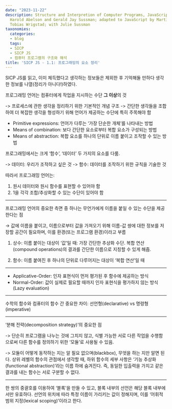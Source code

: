 ```yaml
---
date: "2023-11-22"
description: Structure and Interpretion of Computer Programs, JavaScript Edition /
  Harold Abelson and Gerald Jay Sussman; adapted to JavaScript by Martin Henz and
  Tobias Wrigstad; with Julie Sussman
taxonomies:
  categories:
  - blog
  tags:
  - SICP
  - SICP JS
  - 컴퓨터 프로그램의 구조와 해석
title: 'SICP JS - 1.1: 프로그래밍의 요소 정리'
---
```


SICP JS를 읽고, 이미 체득했다고 생각하는 정보들은 제외한 후 기억해둘 만하다 생각한 정보를 나열(정리가 아니다!)하였다.
<!-- more -->

프로그래밍 언어는 컴퓨터에게 작업을 지시하는 수단 **그 이상**의 것

-> 프로세스에 관한 생각을 정리하기 위한 기본적인 개념 구조
-> 간단한 생각들을 조합하여 더 복잡한 생각을 형성하기 위해 언어가 제공하는 수단에 특히 주목해야 함

- Primitive expressions: 언어가 다루는 ‘가장 단순한 개체’를 나타내는 방법
- Means of combination: 보다 간단한 요소로부터 복합 요소가 구성되는 방법
- Means of abstraction: 복합 요소를 하나의 단위로 이름 붙이고 조작할 수 있는 방법

프로그래밍에서는 크게 ‘함수’, ‘데이터’ 두 가지의 요소를 다룸.

-> 데이터: 우리가 조작하고 싶은 것
-> 함수: 데이터를 조작하기 위한 규칙을 기술한 것

따라서 프로그래밍 언어는:
1. 원시 데이터와 원시 함수를 표현할 수 있어야 함
2. 1을 각각 조합/추상화할 수 있는 수단이 있어야 함

---

프로그래밍 언어의 중요한 측면 중 하나는 무언가에게 이름을 붙일 수 있는 수단을 제공한다는 점

→ 값에 이름을 붙이고, 이름으로부터 값을 가져오기 위해 이름-값 쌍에 대한 정보를 저장할 공간이 필요하며, 이를 환경(또는 프로그램 환경)이라고 부름

1. 상수: 이름 붙이는 대상이 ‘값’일 때: 가장 간단한 추상화 수단. 복합 연산(compound operations)의 결과를 간단한 이름으로 지칭할 수 있게 해줌. 

2. 함수: 이름 붙여진 후 하나의 단위로 다루어지는 대상이 ‘복합 연산’일 때

---

- Applicative-Order: 인자 표현식이 먼저 평가된 후 함수에 제공하는 방식
- Normal-Order: 값이 실제로 필요할 때까지 인자 표현식을 평가하지 않는 방식(Lazy evaluation)

---

수학의 함수와 컴퓨터의 함수 간 중요한 차이: 선언형(declarative) vs 명령형(imperative)

---

‘분해 전략(decomposition strategy)’의 중요한 점

-> 단순히 프로그램을 나누는 것에 그치지 않고, 식별 가능한 서로 다른 작업을 수행함으로써 다른 함수를 정의하기 위한 ‘모듈’로 사용될 수 있음.

-> 모듈이 어떻게 동작하는 지는 알 필요 없으며(blackbox), 무엇을 하는 지만 알면 된다. 상위 레벨의 함수의 관점에서 생각할 때, 하위 함수의 세부 사항은 ‘기능 추상화(functional abstraction)’라는 이름 하에 숨겨진다. 즉, 동일한 입출력을 가지고 같은 결과를 내는 함수는 서로 구분할 수 없다.

---

한 쌍의 중괄호를 이용하여 ‘블록’을 만들 수 있고, 블록 내부의 선언은 해당 블록 내부에서만 유효하다. 선언의 위치에 따라 특정 이름이 가리키는 값이 정해지며, 이를 ‘어휘적 범위 지정(lexical scoping)’이라고 한다.
